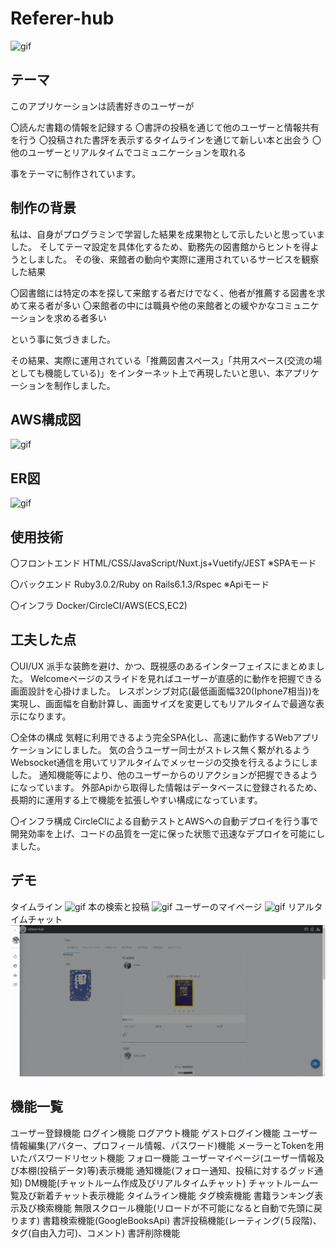 # Referer-hub

![gif](url)

## テーマ

このアプリケーションは読書好きのユーザーが

〇読んだ書籍の情報を記録する
〇書評の投稿を通じて他のユーザーと情報共有を行う
〇投稿された書評を表示するタイムラインを通じて新しい本と出会う
〇他のユーザーとリアルタイムでコミュニケーションを取れる

事をテーマに制作されています。

## 制作の背景

私は、自身がプログラミンで学習した結果を成果物として示したいと思っていました。
そしてテーマ設定を具体化するため、勤務先の図書館からヒントを得ようとしました。
その後、来館者の動向や実際に運用されているサービスを観察した結果

〇図書館には特定の本を探して来館する者だけでなく、他者が推薦する図書を求めて来る者が多い
〇来館者の中には職員や他の来館者との緩やかなコミュニケーションを求める者多い

という事に気づきました。

その結果、実際に運用されている「推薦図書スペース」「共用スペース(交流の場としても機能している)」をインターネット上で再現したいと思い、本アプリケーションを制作しました。

## AWS構成図

![gif](url)

## ER図

![gif](url)

## 使用技術

〇フロントエンド
HTML/CSS/JavaScript/Nuxt.js+Vuetify/JEST
※SPAモード

〇バックエンド
Ruby3.0.2/Ruby on Rails6.1.3/Rspec
※Apiモード

〇インフラ
Docker/CircleCI/AWS(ECS,EC2)

## 工夫した点

〇UI/UX
派手な装飾を避け、かつ、既視感のあるインターフェイスにまとめました。
Welcomeページのスライドを見ればユーザーが直感的に動作を把握できる画面設計を心掛けました。
レスポンシブ対応(最低画面幅320(Iphone7相当))を実現し、画面幅を自動計算し、画面サイズを変更してもリアルタイムで最適な表示になります。

〇全体の構成
気軽に利用できるよう完全SPA化し、高速に動作するWebアプリケーションにしました。
気の合うユーザー同士がストレス無く繋がれるようWebsocket通信を用いてリアルタイムでメッセージの交換を行えるようにしました。
通知機能等により、他のユーザーからのリアクションが把握できるようになっています。
外部Apiから取得した情報はデータベースに登録されるため、長期的に運用する上で機能を拡張しやすい構成になっています。

〇インフラ構成
CircleClによる自動テストとAWSへの自動デプロイを行う事で開発効率を上げ、コードの品質を一定に保った状態で迅速なデプロイを可能にしました。

## デモ
タイムライン
![gif](https://github.com/take-null/spa/blob/main/front/assets/img/timeline.gif)
本の検索と投稿
![gif](https://github.com/take-null/spa/blob/main/front/assets/img/post.gif)
ユーザーのマイページ
![gif](https://github.com/take-null/spa/blob/main/front/assets/img/mypage.gif)
リアルタイムチャット
![gif](https://github.com/take-null/spa/blob/main/front/assets/img/chat.gif)

## 機能一覧

ユーザー登録機能
ログイン機能
ログアウト機能
ゲストログイン機能
ユーザー情報編集(アバター、プロフィール情報、パスワード)機能
メーラーとTokenを用いたパスワードリセット機能
フォロー機能
ユーザーマイページ(ユーザー情報及び本棚(投稿データ)等)表示機能
通知機能(フォロー通知、投稿に対するグッド通知)
DM機能(チャットルーム作成及びリアルタイムチャット)
チャットルーム一覧及び新着チャット表示機能
タイムライン機能
タグ検索機能
書籍ランキング表示及び検索機能
無限スクロール機能(リロードが不可能になると自動で先頭に戻ります)
書籍検索機能(GoogleBooksApi)
書評投稿機能(レーティング(５段階)、タグ(自由入力可)、コメント)
書評削除機能